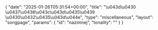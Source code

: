 {
    "date": "2025-01-26T05:31:54+00:00",
    "title": "\u043d\u0430 \u0437\u0438\u043c\u043d\u0435\u0439 \u0430\u0432\u0435\u043d\u044e",
    "type": "miscellaneous",
    "layout": "songpage",
    "params": {
        "id": "nazimnej",
        "tonality": ""
    }
}
